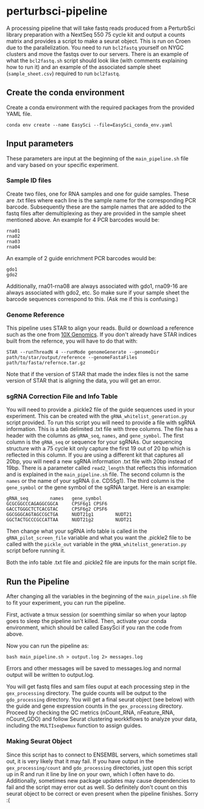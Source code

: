 # perturbsci-pipeline
A processing pipeline that will take fastq reads produced from a PerturbSci library preparation with a NextSeq 550 75 cycle kit and output a counts matrix and provides a script to make a seurat object. This is run on Croen due to the parallelization. You need to run `bcl2fastq` yourself on NYGC clusters and move the fastqs over to our servers. There is an example of what the `bcl2fastq.sh` script should look like (with comments explaining how to run it) and an example of the associated sample sheet (`sample_sheet.csv`) required to run `bcl2fastq`.

## Create the conda environment
Create a conda environment with the required packages from the provided YAML file.
```{bash}
conda env create --name EasySci --file=EasySci_conda_env.yaml
```

## Input parameters
These parameters are input at the beginning of the `main_pipeline.sh` file and vary based on your specific experiment.

### Sample ID files
Create two files, one for RNA samples and one for guide samples. These are .txt files where each line is the sample name for the corresponding PCR barcode. Subsequently these are the sample names that are added to the fastq files after demultiplexing as they are provided in the sample sheet mentioned above. An example for 4 PCR barcodes would be:
```
rna01
rna02
rna03
rna04
```
An example of 2 guide enrichment PCR barcodes would be:
```
gdo1
gdo2
```

Additionally, rna01-rna08 are always associated with gdo1, rna09-16 are always associated with gdo2, etc. So make sure if your sample sheet the barcode sequences correspond to this. (Ask me if this is confusing.)

### Genome Reference
This pipeline uses STAR to align your reads. Build or download a reference such as the one from [10X Genomics](https://support.10xgenomics.com/single-cell-gene-expression/software/downloads/latest?). If you don't already have STAR indices built from the refernce, you will have to do that with:
```{bash}
STAR --runThreadN 4 --runMode genomeGenerate --genomeDir path/to/star/output/reference --genomeFastaFiles path/to/fasta/refernce.tar.gz
```
Note that if the version of STAR that made the index files is not the same version of STAR that is aligning the data, you will get an error.

### sgRNA Correction File and Info Table
You will need to provide a .pickle2 file of the guide sequences used in your experiment. This can be created with the `gRNA_whitelist_generation.py` script provided. To run this script you will need to provide a file with sgRNA information. This is a tab delimited .txt file with three columns. The file has a header with the columns as `gRNA_seq`, `names`, and `gene_symbol`. The first column is the `gRNA_seq` or sequence for your sgRNAs. Our sequencing structure with a 75 cycle kit only capture the first 19 out of 20 bp which is reflected in this column. If you are using a different kit that captures all 20bp, you will need a new sgRNA information .txt file with 20bp instead of 19bp. There is a parameter called `read2_length` that reflects this information and is explained in the `main_pipeline.sh` file. The second column is the `names` or the name of your sgRNA (i.e. CD55g1). The third column is the `gene_symbol` or the gene symbol of the sgRNA target. Here is an example:
```
gRNA_seq        names   gene_symbol
GCGCGGCCCAGAGGCGGCA     CPSF6g1 CPSF6
GACCTGGGCTCTCACGTAC     CPSF6g2 CPSF6
GGCGGGCAGTAGCCGCTGA     NUDT21g1        NUDT21
GGCTACTGCCCGCCATTAA     NUDT21g2        NUDT21
```
Then change what your sgRNA info table is called in the `gRNA_pilot_screen_file` variable and what you want the .pickle2 file to be called with the `pickle_out` variable in the `gRNA_whitelist_generation.py` script before running it.

Both the info table .txt file and .pickle2 file are inputs for the main script file.


## Run the Pipeline
After changing all the variables in the beginning of the `main_pipeline.sh` file to fit your experiment, you can run the pipeline. 

First, activate a tmux session (or soemthing similar so when your laptop goes to sleep the pipeline isn't killed.
Then, activate your conda environment, which should be called EasySci if you ran the code from above.

Now you can run the pipeline as:
```{bash}
bash main_pipeline.sh > output.log 2> messages.log
```
Errors and other messages will be saved to messages.log and normal output will be written to output.log.

You will get fastq files and sam files ouput at each processing step in the `gex_processing` directory. The guide counts will be output to the `gdo_processing` directory. You will get a final seurat object (see below) with the guide and gene expression counts in the `gex_processing` directory. Proceed by checking the QC metrics (nCount_RNA, nFeature_RNA, nCount_GDO) and follow Seurat clustering workkflows to analyze your data, including the `MULTIseqDemux` function to assign guides. 

### Making Seurat Object
Since this script has to connect to ENSEMBL servers, which sometimes stall out, it is very likely that it may fail. If you have output in the `gex_processing/count` and `gdo_processing` directories, just open this script up in R and run it line by line on your own, which I often have to do. Additionally, sometimes new package updates may cause dependencies to fail and the script may error out as well. So definitely don't count on this seurat object to be correct or even present when the pipeline finishes. Sorry :(

